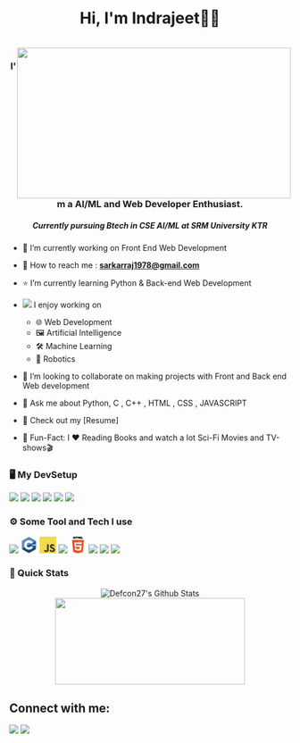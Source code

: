 
<h1 align="center">Hi, I'm Indrajeet👋🏻</h1>
<br> 
<img width="490" height="270" src="https://media.giphy.com/media/9B8wYztAoe1zO/source.gif" align=right>
<h3 align="center">I'm a AI/ML and Web Developer Enthusiast.</h3>
<h5 align="center"> Currently pursuing Btech in CSE AI/ML at SRM University KTR</h5>
<!-- <p align= "center">I'm a hard working individiual and have a craving for knowledge in any form possible. I leave no stone unturned to complete the tasks which i've been assigned with.</p> -->
   
    
    
- 🔭 I’m currently working on Front End Web Development
- 🌱 How to reach me : **sarkarraj1978@gmail.com**
- ⭐ I’m currently learning Python & Back-end Web Development

- <img src="https://media.giphy.com/media/WUlplcMpOCEmTGBtBW/giphy.gif" width="30">  I enjoy working on
  - 🌐 Web Development
  - 🖼 Artificial Intelligence 
  - 🛠 Machine Learning
  - 🤖 Robotics
- 👯 I’m looking to collaborate on making projects with Front and Back end Web development
- 💬 Ask me about Python, C , C++ , HTML , CSS , JAVASCRIPT
- 📙 Check out my [Resume]
- 🎉 Fun-Fact: I ❤️ Reading Books and watch a lot Sci-Fi Movies and TV-shows🎬


### 🖥️ My DevSetup
<img src="https://img.shields.io/badge/Legion-555555.svg?&style=flat-square&logo=Lenovo&logoColor=E2231A"> <img src="https://img.shields.io/badge/Windows-555555.svg?&style=flat-square&logo=windows&logoColor=0078D6"> <img src="https://img.shields.io/badge/Chrome-555555.svg?&style=flat-square&logo=google-chrome&logoColor=FABC0C"> <img src="https://img.shields.io/badge/VS Code-555555?style=flat-square&logo=visual-studio-code&logoColor=007ACC"> <img src="https://img.shields.io/badge/Terminal-555555.svg?&style=flat-square&logo=powershell&logoColor=white"> <img src="https://img.shields.io/badge/Spotify-555555.svg?&style=flat-square&logo=spotify&logoColor=1ED760"> 

<!-- ## 🚀 Languages and Tools:

<p align="left"> 
    <p align="left"> <a href="https://www.w3schools.com/css/" target="_blank"> <img src="https://raw.githubusercontent.com/devicons/devicon/master/icons/css3/css3-original-wordmark.svg" alt="css3" width="40" height="40"/> </a> <a href="https://www.w3.org/html/" target="_blank"> <img src="https://raw.githubusercontent.com/devicons/devicon/master/icons/html5/html5-original-wordmark.svg" alt="html5" width="40" height="40"/> </a><a href="https://www.w3schools.com/c/" target="_blank"> <img src="https://raw.githubusercontent.com/devicons/devicon/master/icons/c/c-original.svg" alt="c" width="40" height="40"/> </a> <a href="https://www.w3schools.com/python/" target"_blank"> <img src="https://raw.githubusercontent.com/devicons/devicon/master/icons/python/python-original-wordmark.svg" alt="python" width="40" height="40"/> </a>
</p>
 -->
 
 ### ⚙️ Some Tool and Tech I use
<code><img height="30" src="https://avatars0.githubusercontent.com/u/1525981?s=200&v=4"></code>
<code><img height="30" src="https://raw.githubusercontent.com/github/explore/80688e429a7d4ef2fca1e82350fe8e3517d3494d/topics/cpp/cpp.png"></code>
<code><img height="30" src="https://raw.githubusercontent.com/github/explore/80688e429a7d4ef2fca1e82350fe8e3517d3494d/topics/javascript/javascript.png"></code>
<code><img height="30" src="https://avatars3.githubusercontent.com/u/9950313?s=200&v=4"></code>
<code><img height="30" src="https://raw.githubusercontent.com/github/explore/80688e429a7d4ef2fca1e82350fe8e3517d3494d/topics/html/html.png"></code>
<code><img height="30" src="https://avatars1.githubusercontent.com/u/2918581?s=200&v=4"></code>
<code><img height="30" src="https://avatars3.githubusercontent.com/u/18133?s=200&v=4"></code>
<code><img height="30" src="https://avatars2.githubusercontent.com/u/1728152?s=200&v=4"></code> 
<br/>


### 🚀 Quick Stats
<p align="center">
<img width="450" align="center" src="https://github-readme-stats-defcon27.vercel.app/api?username=numbskullx26&show_icons=true&line_height=21&theme=react" alt="Defcon27's Github Stats" />
<img width="340" height="155" align="center" 
     src="https://github-readme-stats-defcon27.vercel.app/api/top-langs/?username=numbskullx26&langs_count=6&hide=handlebars,jupyter notebook,css&theme=react&line_height=27&layout=compact" />
</p>

## Connect with me:
<p align="left">

<a href = "https://www.linkedin.com/in/indrajeet-sarkar-3bb210224/"><img src="https://img.icons8.com/fluent/48/000000/linkedin.png"/></a>
<a href = "https://www.instagram.com/_.indraaa_/"><img src="https://img.icons8.com/fluent/48/000000/instagram-new.png"/></a>
</a>

</p>


